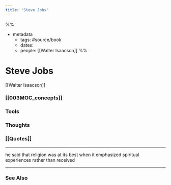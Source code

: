 ```yaml
---
title: "Steve Jobs"
---
```

%%
- metadata
	- tags: #source/book
	- dates: 
	- people: [[Walter Isaacson]]
%%

# Steve Jobs
[[Walter Isaacson]]

### [[003MOC_concepts]]

### Tools

### Thoughts

### [[Quotes]]
---

he said that religion was at its best when it emphasized spiritual experiences rather than received


----
### See Also